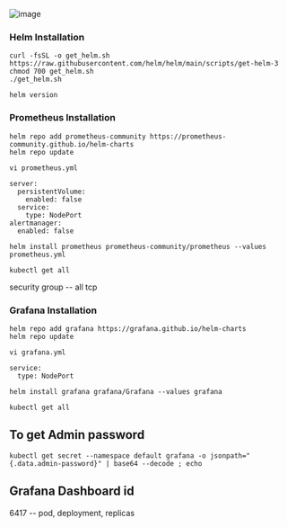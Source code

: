 ![image](https://github.com/baskarvj/Prometheus_grafana_kubernetes/assets/103120325/e0678aec-c8b8-442b-bdc5-10e8f5c76fd6)

### Helm Installation ######
~~~
curl -fsSL -o get_helm.sh https://raw.githubusercontent.com/helm/helm/main/scripts/get-helm-3
chmod 700 get_helm.sh
./get_helm.sh
~~~
~~~
helm version
~~~

### Prometheus Installation #######
~~~
helm repo add prometheus-community https://prometheus-community.github.io/helm-charts
helm repo update
~~~
~~~
vi prometheus.yml
~~~
~~~
server:
  persistentVolume:
    enabled: false
  service:
    type: NodePort
alertmanager:
  enabled: false

~~~
~~~
helm install prometheus prometheus-community/prometheus --values prometheus.yml
~~~
~~~
kubectl get all
~~~
security group -- all tcp



### Grafana Installation #######
~~~
helm repo add grafana https://grafana.github.io/helm-charts
helm repo update
~~~
~~~
vi grafana.yml
~~~
~~~
service:
  type: NodePort

~~~
~~~
helm install grafana grafana/Grafana --values grafana
~~~
~~~
kubectl get all
~~~
## To get Admin password ##
~~~
kubectl get secret --namespace default grafana -o jsonpath="{.data.admin-password}" | base64 --decode ; echo
~~~

## Grafana Dashboard id ##

6417 -- pod, deployment, replicas


